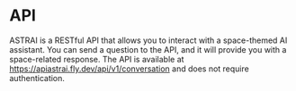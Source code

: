 # API
ASTRAI is a RESTful API that allows you to interact with a space-themed AI assistant. You can send a question to the API, and it will provide you with a space-related response. The API is available at https://apiastrai.fly.dev/api/v1/conversation and does not require authentication.
